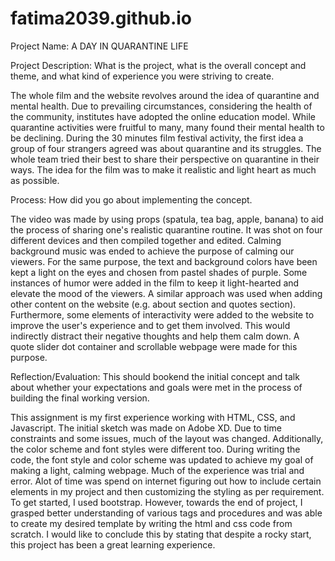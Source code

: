 # fatima2039.github.io
Project Name: A DAY IN QUARANTINE LIFE    

Project Description: What is the project, what is the overall concept and theme, and what kind of experience you were striving to create.    

The whole film and the website revolves around the idea of quarantine and mental health. Due to prevailing circumstances, considering the health of the community, institutes have adopted the online education model. While quarantine activities were fruitful to many, many found their mental health to be declining. During the 30 minutes film festival activity, the first idea a group of four strangers agreed was about quarantine and its struggles. The whole team tried their best to share their perspective on quarantine in their ways. The idea for the film was to make it realistic and light heart as much as possible.    

Process: How did you go about implementing the concept.    

The video was made by using props (spatula, tea bag, apple, banana) to aid the process of sharing one's realistic quarantine routine. It was shot on four different devices and then compiled together and edited. Calming background music was ended to achieve the purpose of calming our viewers. For the same purpose, the text and background colors have been kept a light on the eyes and chosen from pastel shades of purple. Some instances of humor were added in the film to keep it light-hearted and elevate the mood of the viewers. A similar approach was used when adding other content on the website (e.g. about section and quotes section).  Furthermore, some elements of interactivity were added to the website to improve the user's experience and to get them involved. This would indirectly distract their negative thoughts and help them calm down. A quote slider dot container and scrollable webpage were made for this purpose.     

Reflection/Evaluation: This should bookend the initial concept and talk about whether your expectations and goals were met in the process of building the final working version.

This assignment is my first experience working with HTML, CSS, and Javascript. The initial sketch was made on Adobe XD. Due to time constraints and some issues, much of the layout was changed. Additionally, the color scheme and font styles were different too. During writing the code, the font style and color scheme was updated to achieve my goal of making a light, calming webpage. Much of the experience was trial and error. Alot of time was spend on internet figuring out how to include certain elements in my project and then customizing the styling as per requirement. To get started, I used bootstrap. However, towards the end of project, I grasped better understanding of various tags and procedures and was able to create my desired template by writing the html and css code from scratch. I would like to conclude this by stating that despite a rocky start, this project has been a great learning experience.
